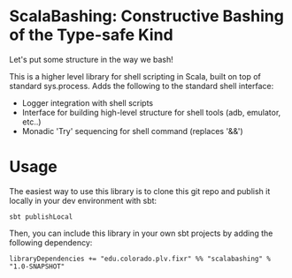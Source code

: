 # ScalaBashing: Constructive Bashing of the Type-safe Kind
Let's put some structure in the way we bash!

This is a higher level library for shell scripting in Scala, built on top of standard sys.process. Adds the following to the standard shell interface:

  * Logger integration with shell scripts
  * Interface for building high-level structure for shell tools (adb, emulator, etc..)
  * Monadic 'Try' sequencing for shell command (replaces '&&')

# Usage
The easiest way to use this library is to clone this git repo and publish it locally in your dev environment with sbt:

```
sbt publishLocal
```

Then, you can include this library in your own sbt projects by adding the following dependency:

```
libraryDependencies += "edu.colorado.plv.fixr" %% "scalabashing" % "1.0-SNAPSHOT"
```
